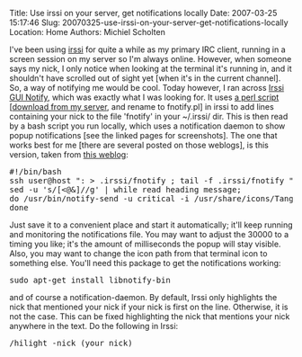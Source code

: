 Title: Use irssi on your server, get notifications locally
Date: 2007-03-25 15:17:46
Slug: 20070325-use-irssi-on-your-server-get-notifications-locally
Location: Home
Authors: Michiel Scholten

<p>I've been using <a href="http://www.irssi.org/">irssi</a> for quite a while as my primary IRC client, running in a screen session on my server so I'm always online. However, when someone says my nick, I only notice when looking at the terminal it's running in, and it shouldn't have scrolled out of sight yet [when it's in the current channel]. So, a way of notifying me would be cool. Today however, I ran across <a href="http://www.pthree.org/2007/03/21/irssi-gui-notify/">Irssi GUI Notify</a>, which was exactly what I was looking for. It uses <a href="http://thorstenl.blogspot.com/2007/01/thls-irssi-notification-script.html">a perl script</a> [<a href="http://aquariusoft.org/~mbscholt/files/fnotify">download from my server</a>, and rename to fnotify.pl] in irssi to add lines containing your nick to the file 'fnotify' in your ~/.irssi/ dir. This is then read by a bash script you run locally, which uses a notification daemon to show popup notifications [see the linked pages for screenshots]. The one that works best for me [there are several posted on those weblogs], is this version, taken from <a href="http://blog.nixternal.com/2007.03.22/notify-works-in-kubuntu/">this weblog</a>:</p>

<pre>
#!/bin/bash
ssh user@host ": > .irssi/fnotify ; tail -f .irssi/fnotify " |
sed -u 's/[<@&amp;]//g' | while read heading message;
do /usr/bin/notify-send -u critical -i /usr/share/icons/Tango-xfce/scalable/apps/terminal.svg -t 30000 -- "${heading}" "${message}";
done
</pre>

<p>Just save it to a convenient place and start it automatically; it'll keep running and monitoring the notifications file. You may want to adjust the 30000 to a timing you like; it's the amount of milliseconds the popup will stay visible. Also, you may want to change the icon path from that terminal icon to something else. You'll need this package to get the notifications working:</p>

<pre>
sudo apt-get install libnotify-bin
</pre>

<p>and of course a notification-daemon. By default, Irssi only highlights the nick that mentioned your nick if your nick is first on the line. Otherwise, it is not the case. This can be fixed highlighting the nick that mentions your nick anywhere in the text. Do the following in Irssi:</p>
<pre>/hilight -nick (your_nick)</pre>
